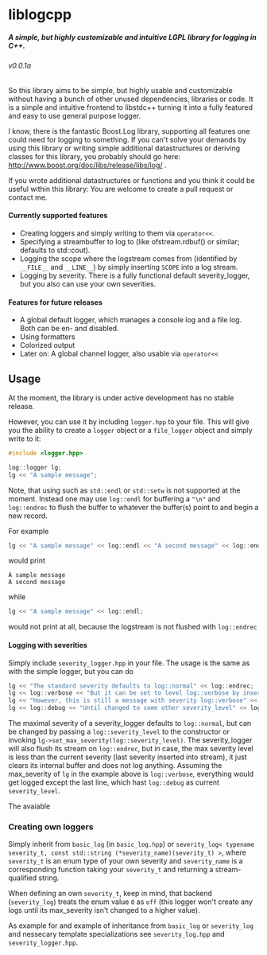 # liblogcpp
##### A simple, but highly customizable and intuitive LGPL library for logging in C++.
###### v0.0.1a

So this library aims to be simple, but highly usable and customizable without having a bunch of other unused dependencies, libraries or code.
It is a simple and intuitive frontend to libstdc++ turning it into a fully featured and easy to use general purpose logger.

I know, there is the fantastic Boost.Log library, supporting all features one could need for logging to something. If you can't solve your demands by using this library or writing simple additional datastructures or deriving classes for this library, you probably should go here: http://www.boost.org/doc/libs/release/libs/log/ .

If you wrote additional datastructures or functions and you think it could be useful within this library: You are welcome to create a pull request or contact me.


#### Currently supported features

* Creating loggers and simply writing to them via `operator<<`.
* Specifying a streambuffer to log to (like ofstream.rdbuf() or similar; defaults to std::cout).
* Logging the scope where the logstream comes from (identified by `__FILE__` and `__LINE__`) by simply inserting `SCOPE` into a log stream.
* Logging by severity. There is a fully functional default severity_logger, but you also can use your own severities.

#### Features for future releases

* A global default logger, which manages a console log and a file log. Both can be en- and disabled.
* Using formatters <iomanip>
* Colorized output
* Later on: A global channel logger, also usable via `operator<<`


## Usage

At the moment, the library is under active development has no stable release.

However, you can use it by including `logger.hpp` to your file.
This will give you the ability to create a `logger` object or a `file_logger` object and simply write to it:

```c++
#include <logger.hpp>

log::logger lg;
lg << "A sample message";
```

Note, that using such as `std::endl` or `std::setw` is not supported at the moment.
Instead one may use `log::endl` for buffering a `"\n"` and `log::endrec` to flush the buffer to whatever the buffer(s) point to and begin a new record.

For example
```c++
lg << "A sample message" << log::endl << "A second message" << log::endrec;
```
would print
```
A sample message
A second message
```
while
```c++
lg << "A sample message" << log::endl;
```
would not print at all, because the logstream is not flushed with `log::endrec`

#### Logging with severities

Simply include `severity_logger.hpp` in your file.
The usage is the same as with the simple logger, but you can do
```c++
lg << "The standard severity defaults to log::normal" << log::endrec;
lg << log::verbose << "But it can be set to level log::verbose by inserting log::verbose into the stream" << log::endrec;
lg << "However, this is still a message with severity log::verbose" << log::endrec;
lg << log::debug << "Until changed to some other severity_level" << log::endrec;
```
The maximal severity of a severity_logger defaults to `log::normal`, but can be changed by passing a `log::severity_level` to the constructor or invoking `lg->set_max_severity(log::severity_level)`.
The severity_logger will also flush its stream on `log::endrec`, but in case, the max severity level is less than the current severity (last severity inserted into stream), it just clears its internal buffer and does not log anything.
Assuming the max_severity of `lg` in the example above is `log::verbose`, everything would get logged except the last line, which hast `log::debug` as current `severity_level`.

The avaiable


### Creating own loggers

Simply inherit from `basic_log` (in `basic_log.hpp`) or `severity_log< typename severity_t, const std::string (*severity_name)(severity_t) >`, where `severity_t` is an enum type of your own severity and `severity_name` is a corresponding function taking your `severity_t` and returning a stream-qualified string.

When defining an own `severity_t`, keep in mind, that backend (`severity_log`) treats the enum value `0` as `off` (this logger won't create any logs until its max_severity isn't changed to a higher value).

As example for and example of inheritance from `basic_log` or `severity_log` and nessecary template specializations see `severity_log.hpp` and `severity_logger.hpp`.

